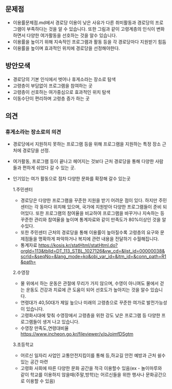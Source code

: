 ## 문제점
- 이용률문제점.md에서 경로당 이용이 낮은 사유가 다른 취미활동과 경로당의 프로그램이 부족하다는 것을 알 수 있습니다. 또한 그림과 같이 고령계층의 인식이 변화하면서 다양한 여가활동을 선호하는 것을 알수 있습니다.   
- 이용률을 높이기 위해 지속적인 프로그램과 활동 등을 각 경로당마다 지원받기 힘듬 
- 이용률을 높이며 효과적인 위치에 경로당을 선정해야한다.

## 방안모색
- 경로당의 기본 인식에서 벗어나 휴게소라는 장소로 탐색 
- 고령층이 부담없이 프로그램을 참여하는 곳
- 고령층이 선호하는 여가중심으로 효과적인 위치 탐색
- 이동수단이 편리하며 고령층 증가 하는 곳

## 의견
### 휴게소라는 장소로의 의견
- 경로당에서 지원하지 못하는 프로그램 등을 위해 프로그램을 지원하는 특정 장소 근처에 경로당을 선정. 
- 여가활동, 프로그램 등이 끝나고 헤어지는 것보다 근처 경로당을 통해 다양한 사람들과 편하게 쉬었다 갈 수 있는 곳.
- 인기있는 여가 활동으로 점차 다양한 문화를 확장해 갈수 있는곳
   
  1.주민센터
  - 경로당은 다양한 프로그램을 꾸준한 지원을 받기 어려운 점이 있다. 하지만 주민센터는 각 동마다 위치해 있으며, 국가에 지원받아 다양한 프로그램들이 준비 되어있다. 또한 프로그램의 참여율을 비교하여 프로그램을 바꾸거나 지속하는 등 꾸준한 관리와 참여율을 높이며 통계자료와 같이 만족도가 80%이상인 것을 알수있다.    
  - 또한 주민센터 근처의 경로당을 통해 이용률이 높아질수록 고령층의 요구와 문제점들을 명확하게 파악하거나 복지에 관련 내용을 전달하기 수월해집니다.   
  * 통계자료 <https://kosis.kr/statHtml/statHtml.do?orgId=113&tblId=DT_113_STBL_1027126&vw_cd=&list_id=00000038&scrId=&seqNo=&lang_mode=ko&obj_var_id=&itm_id=&conn_path=R1&path=>
   
  2.수영장
  - 물 위에서 하는 운동은 관절에 무리가 가지 않으며, 수영이 아니여도 물에서 걷는 운동도 건강과 치료에 큰 도움이 되어 선호도가 높아지는 것을 알수 있습니다.
  - 연령대가 40,50대가 제일 높으나 미래의 고령층으로 꾸준한 여가로 발전가능성이 있습니다. 
  - 고령화시대에 맞춰 수영장에서 고령층을 위한 강도 낮은 프로그램 등 다양한 프로그램들이 생겨 나고 있습니다.
  - 수영장 만족도,연령대비율 <https://www.incheon.go.kr/fileviewer/v/pJoimfDSgtm>

  3.초등학교
  - 어르신 일자리 사업인 교통안전지킴이를 통해 등,하교길 안전 예방과 근처 쉴수 있는 공간 마련
  - 고령화 사회에 따른 다양한 문화 공간을 적극 이용할수 있음(ex - 놀이마루와 같이 학교를 이용하지 않을때(주말,방학)는 어르신들을 위한 행사나 문화공간으로 이용할 수 있음)
